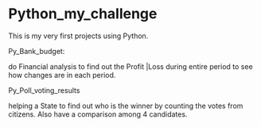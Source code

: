 # Python_my_challenge
This is my very first projects using Python. 

Py_Bank_budget: 

do Financial analysis to find out the Profit |Loss during entire period to see how changes are in each period. 

Py_Poll_voting_results
    
helping a State to find out who is the winner by counting the votes from citizens. Also have a comparison among 4 candidates.  
